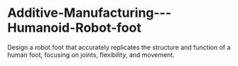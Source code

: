 # Additive-Manufacturing---Humanoid-Robot-foot
Design a robot foot that accurately replicates the structure and function of a human foot, focusing on joints, flexibility, and movement. 
